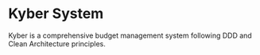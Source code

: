 # Kyber System

Kyber is a comprehensive budget management system following DDD and Clean Architecture principles.
